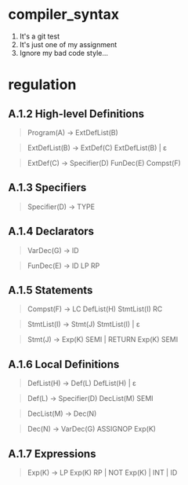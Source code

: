 # compiler_syntax
1. It's a git test
2. It's just one of my assignment
3. Ignore my bad code style...

# regulation
## A.1.2 High-level Definitions 
>Program(A) → ExtDefList(B)

>ExtDefList(B) → ExtDef(C) ExtDefList(B) | ɛ

>ExtDef(C) → Specifier(D) FunDec(E) Compst(F)

## A.1.3 Specifiers 
>Specifier(D) → TYPE

## A.1.4 Declarators 
>VarDec(G) → ID

>FunDec(E) → ID LP RP

## A.1.5 Statements 
>Compst(F) → LC DefList(H) StmtList(I) RC 

>StmtList(I) → Stmt(J) StmtList(I) | ɛ

>Stmt(J) → Exp(K) SEMI | RETURN Exp(K) SEMI 

## A.1.6 Local Definitions 
>DefList(H) → Def(L) DefList(H) | ɛ

>Def(L) → Specifier(D) DecList(M) SEMI

>DecList(M) → Dec(N)

>Dec(N) → VarDec(G) ASSIGNOP Exp(K) 

## A.1.7 Expressions 
>Exp(K) → LP Exp(K) RP | NOT Exp(K) | INT | ID
